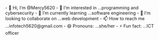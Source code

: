 <html DOCTYPE!>
  <body>
  - 👋 Hi, I’m @Mercy5620
- 👀 I’m interested in ...programming and cybersecurity
- 🌱 I’m currently learning ...software engineering
- 💞️ I’m looking to collaborate on ...web development
- 📫 How to reach me ...infotech5620@gmail.com
- 😄 Pronouns: ...she/her
- ⚡ Fun fact: ...ICT officer
</body>
</html>

<!---
Mercy5620/Mercy5620 is a ✨ special ✨ repository because its `README.md` (this file) appears on your GitHub profile.
You can click the Preview link to take a look at your changes.
--->
